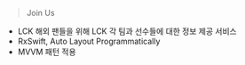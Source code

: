 > Join Us
  - LCK 해외 팬들을 위해 LCK 각 팀과 선수들에 대한 정보 제공 서비스
  - RxSwift, Auto Layout Programmatically
  - MVVM 패턴 적용
